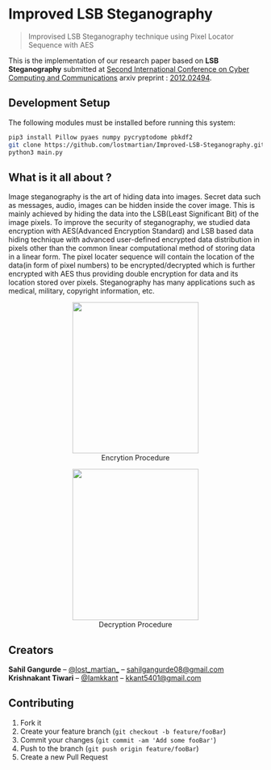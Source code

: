 # Improved LSB Steganography 
> Improvised LSB Steganography technique using Pixel Locator Sequence with AES

This is the implementation of our research paper based on <b>LSB Steganography</b> submitted at [Second International Conference on Cyber Computing and Communications](https://www.nitj.ac.in/icsccc2021/) arxiv preprint : [2012.02494](https://arxiv.org/abs/2012.02494).

## Development Setup

The following modules must be installed before running this system:

```sh
pip3 install Pillow pyaes numpy pycryptodome pbkdf2
git clone https://github.com/lostmartian/Improved-LSB-Steganography.git
python3 main.py
```
## What is it all about ?

Image steganography is the art of hiding data into images. Secret data such as messages, audio, images can be hidden inside the cover image. This is mainly achieved by hiding the data into the LSB(Least Significant Bit) of the image pixels. To improve the security of steganography, we studied data encryption with AES(Advanced Encryption Standard) and LSB based data hiding technique with advanced user-defined encrypted data distribution in pixels other than the common linear computational method of storing data in a linear form. The pixel locater sequence will contain the location of the data(in form of pixel numbers) to be encrypted/decrypted which is further encrypted with AES thus providing double encryption for data and its location stored over pixels. Steganography has many applications such as medical, military, copyright information, etc.

<p align="center">
  <img width="250" height="300" src="images/sample_cmd/encryption.PNG">
  <br>
  Encrytion Procedure
</p>

<p align="center">
  <img width="250" height="300" src="images/sample_cmd/decryption.PNG">
  <br>
  Decryption Procedure
</p>

## Creators

<b>Sahil Gangurde</b> – [@lost_martian_](https://twitter.com/lost_martian_) – sahilgangurde08@gmail.com
<br>
<b>Krishnakant Tiwari</b> – [@Iamkkant](https://twitter.com/Iamkkant) – kkant5401@gmail.com

## Contributing

1. Fork it
2. Create your feature branch (`git checkout -b feature/fooBar`)
3. Commit your changes (`git commit -am 'Add some fooBar'`)
4. Push to the branch (`git push origin feature/fooBar`)
5. Create a new Pull Request
